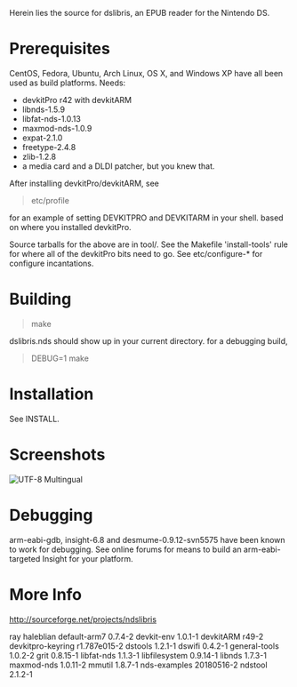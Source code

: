 Herein lies the source for dslibris, an EPUB reader for the Nintendo DS.

# Prerequisites
CentOS, Fedora, Ubuntu, Arch Linux, OS X, and Windows XP have all been used as build platforms. Needs:

*   devkitPro r42 with devkitARM
*   libnds-1.5.9
*   libfat-nds-1.0.13
*   maxmod-nds-1.0.9
*   expat-2.1.0
*   freetype-2.4.8
*   zlib-1.2.8
*   a media card and a DLDI patcher, but you knew that.

After installing devkitPro/devkitARM, see

> etc/profile

for an example of setting DEVKITPRO and DEVKITARM in your shell. based on where you installed devkitPro.

Source tarballs for the above are in tool/. See the Makefile 'install-tools' rule for where all of the devkitPro bits need to go. See etc/configure-* for configure incantations. 


# Building
> make

dslibris.nds should show up in your current directory.
for a debugging build,

> DEBUG=1 make


# Installation
See INSTALL.

# Screenshots
![UTF-8 Multingual](http://rhaleblian.files.wordpress.com/2007/09/utf8.png)

# Debugging
arm-eabi-gdb, insight-6.8 and desmume-0.9.12-svn5575 have been known to work for debugging. See online forums for means to build an arm-eabi-targeted Insight for your platform.

# More Info
http://sourceforge.net/projects/ndslibris

ray haleblian
default-arm7 0.7.4-2
devkit-env 1.0.1-1
devkitARM r49-2
devkitpro-keyring r1.787e015-2
dstools 1.2.1-1
dswifi 0.4.2-1
general-tools 1.0.2-2
grit 0.8.15-1
libfat-nds 1.1.3-1
libfilesystem 0.9.14-1
libnds 1.7.3-1
maxmod-nds 1.0.11-2
mmutil 1.8.7-1
nds-examples 20180516-2
ndstool 2.1.2-1
